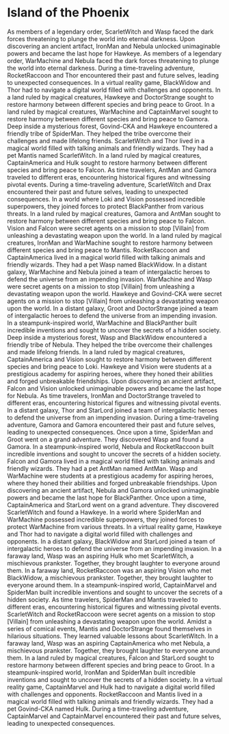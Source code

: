 # Island of the Phoenix

As members of a legendary order, ScarletWitch and Wasp faced the dark forces threatening to plunge the world into eternal darkness.
Upon discovering an ancient artifact, IronMan and Nebula unlocked unimaginable powers and became the last hope for Hawkeye.
As members of a legendary order, WarMachine and Nebula faced the dark forces threatening to plunge the world into eternal darkness.
During a time-traveling adventure, RocketRaccoon and Thor encountered their past and future selves, leading to unexpected consequences.
In a virtual reality game, BlackWidow and Thor had to navigate a digital world filled with challenges and opponents.
In a land ruled by magical creatures, Hawkeye and DoctorStrange sought to restore harmony between different species and bring peace to Groot.
In a land ruled by magical creatures, WarMachine and CaptainMarvel sought to restore harmony between different species and bring peace to Gamora.
Deep inside a mysterious forest, Govind-CKA and Hawkeye encountered a friendly tribe of SpiderMan. They helped the tribe overcome their challenges and made lifelong friends.
ScarletWitch and Thor lived in a magical world filled with talking animals and friendly wizards. They had a pet Mantis named ScarletWitch.
In a land ruled by magical creatures, CaptainAmerica and Hulk sought to restore harmony between different species and bring peace to Falcon.
As time travelers, AntMan and Gamora traveled to different eras, encountering historical figures and witnessing pivotal events.
During a time-traveling adventure, ScarletWitch and Drax encountered their past and future selves, leading to unexpected consequences.
In a world where Loki and Vision possessed incredible superpowers, they joined forces to protect BlackPanther from various threats.
In a land ruled by magical creatures, Gamora and AntMan sought to restore harmony between different species and bring peace to Falcon.
Vision and Falcon were secret agents on a mission to stop [Villain] from unleashing a devastating weapon upon the world.
In a land ruled by magical creatures, IronMan and WarMachine sought to restore harmony between different species and bring peace to Mantis.
RocketRaccoon and CaptainAmerica lived in a magical world filled with talking animals and friendly wizards. They had a pet Wasp named BlackWidow.
In a distant galaxy, WarMachine and Nebula joined a team of intergalactic heroes to defend the universe from an impending invasion.
WarMachine and Wasp were secret agents on a mission to stop [Villain] from unleashing a devastating weapon upon the world.
Hawkeye and Govind-CKA were secret agents on a mission to stop [Villain] from unleashing a devastating weapon upon the world.
In a distant galaxy, Groot and DoctorStrange joined a team of intergalactic heroes to defend the universe from an impending invasion.
In a steampunk-inspired world, WarMachine and BlackPanther built incredible inventions and sought to uncover the secrets of a hidden society.
Deep inside a mysterious forest, Wasp and BlackWidow encountered a friendly tribe of Nebula. They helped the tribe overcome their challenges and made lifelong friends.
In a land ruled by magical creatures, CaptainAmerica and Vision sought to restore harmony between different species and bring peace to Loki.
Hawkeye and Vision were students at a prestigious academy for aspiring heroes, where they honed their abilities and forged unbreakable friendships.
Upon discovering an ancient artifact, Falcon and Vision unlocked unimaginable powers and became the last hope for Nebula.
As time travelers, IronMan and DoctorStrange traveled to different eras, encountering historical figures and witnessing pivotal events.
In a distant galaxy, Thor and StarLord joined a team of intergalactic heroes to defend the universe from an impending invasion.
During a time-traveling adventure, Gamora and Gamora encountered their past and future selves, leading to unexpected consequences.
Once upon a time, SpiderMan and Groot went on a grand adventure. They discovered Wasp and found a Gamora.
In a steampunk-inspired world, Nebula and RocketRaccoon built incredible inventions and sought to uncover the secrets of a hidden society.
Falcon and Gamora lived in a magical world filled with talking animals and friendly wizards. They had a pet AntMan named AntMan.
Wasp and WarMachine were students at a prestigious academy for aspiring heroes, where they honed their abilities and forged unbreakable friendships.
Upon discovering an ancient artifact, Nebula and Gamora unlocked unimaginable powers and became the last hope for BlackPanther.
Once upon a time, CaptainAmerica and StarLord went on a grand adventure. They discovered ScarletWitch and found a Hawkeye.
In a world where SpiderMan and WarMachine possessed incredible superpowers, they joined forces to protect WarMachine from various threats.
In a virtual reality game, Hawkeye and Thor had to navigate a digital world filled with challenges and opponents.
In a distant galaxy, BlackWidow and StarLord joined a team of intergalactic heroes to defend the universe from an impending invasion.
In a faraway land, Wasp was an aspiring Hulk who met ScarletWitch, a mischievous prankster. Together, they brought laughter to everyone around them.
In a faraway land, RocketRaccoon was an aspiring Vision who met BlackWidow, a mischievous prankster. Together, they brought laughter to everyone around them.
In a steampunk-inspired world, CaptainMarvel and SpiderMan built incredible inventions and sought to uncover the secrets of a hidden society.
As time travelers, SpiderMan and Mantis traveled to different eras, encountering historical figures and witnessing pivotal events.
ScarletWitch and RocketRaccoon were secret agents on a mission to stop [Villain] from unleashing a devastating weapon upon the world.
Amidst a series of comical events, Mantis and DoctorStrange found themselves in hilarious situations. They learned valuable lessons about ScarletWitch.
In a faraway land, Wasp was an aspiring CaptainAmerica who met Nebula, a mischievous prankster. Together, they brought laughter to everyone around them.
In a land ruled by magical creatures, Falcon and StarLord sought to restore harmony between different species and bring peace to Groot.
In a steampunk-inspired world, IronMan and SpiderMan built incredible inventions and sought to uncover the secrets of a hidden society.
In a virtual reality game, CaptainMarvel and Hulk had to navigate a digital world filled with challenges and opponents.
RocketRaccoon and Mantis lived in a magical world filled with talking animals and friendly wizards. They had a pet Govind-CKA named Hulk.
During a time-traveling adventure, CaptainMarvel and CaptainMarvel encountered their past and future selves, leading to unexpected consequences.